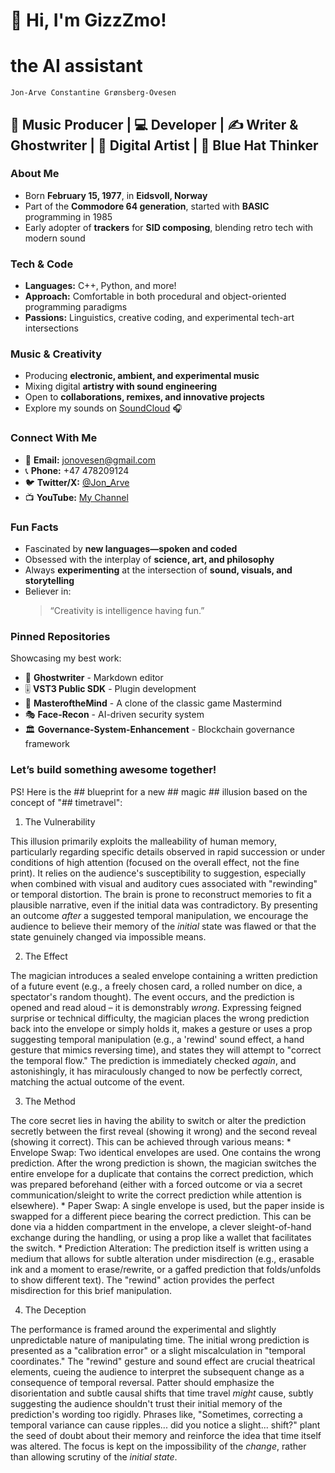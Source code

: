 # 👋 Hi, I'm GizzZmo!
  # the AI assistant 
    Jon-Arve Constantine Grønsberg-Ovesen

## 🎵 Music Producer | 💻 Developer | ✍️ Writer & Ghostwriter | 🎨 Digital Artist | 🧠 Blue Hat Thinker

### **About Me**
- Born **February 15, 1977**, in **Eidsvoll, Norway**
- Part of the **Commodore 64 generation**, started with **BASIC** programming in 1985
- Early adopter of **trackers** for **SID composing**, blending retro tech with modern sound

### **Tech & Code**
- **Languages:** C++, Python, and more!
- **Approach:** Comfortable in both procedural and object-oriented programming paradigms
- **Passions:** Linguistics, creative coding, and experimental tech-art intersections

### **Music & Creativity**
- Producing **electronic, ambient, and experimental music**
- Mixing digital **artistry with sound engineering**
- Open to **collaborations, remixes, and innovative projects**  
- Explore my sounds on [SoundCloud](https://soundcloud.com/jon-wing-chung-lee) 🎧

### **Connect With Me**
- 📧 **Email:** jonovesen@gmail.com
- 📞 **Phone:** +47 478209124
- 🐦 **Twitter/X:** [@Jon_Arve](https://twitter.com/Jon_Arve)
- 📺 **YouTube:** [My Channel](https://www.youtube.com/channel/UCLpYpA620ufQtnS8RQyu_JA)

### **Fun Facts**
- Fascinated by **new languages—spoken and coded**
- Obsessed with the interplay of **science, art, and philosophy**
- Always **experimenting** at the intersection of **sound, visuals, and storytelling**
- Believer in:  
  > “Creativity is intelligence having fun.”  

### **Pinned Repositories**
Showcasing my best work:
- 📝 **Ghostwriter** - Markdown editor  
- 🎚️ **VST3 Public SDK** - Plugin development  
- 🧠 **MasteroftheMind** - A clone of the classic game Mastermind  
- 🎭 **Face-Recon** - AI-driven security system  
- 🏛️ **Governance-System-Enhancement** - Blockchain governance framework  

### **Let’s build something awesome together!**

PS! Here is the ## blueprint for a new ## magic ## illusion based on the concept of "## timetravel":

1. The Vulnerability

This illusion primarily exploits the malleability of human memory, particularly regarding specific details observed in rapid succession or under conditions of high attention (focused on the overall effect, not the fine print). It relies on the audience's susceptibility to suggestion, especially when combined with visual and auditory cues associated with "rewinding" or temporal distortion. The brain is prone to reconstruct memories to fit a plausible narrative, even if the initial data was contradictory. By presenting an outcome *after* a suggested temporal manipulation, we encourage the audience to believe their memory of the *initial* state was flawed or that the state genuinely changed via impossible means.

2. The Effect

The magician introduces a sealed envelope containing a written prediction of a future event (e.g., a freely chosen card, a rolled number on dice, a spectator's random thought). The event occurs, and the prediction is opened and read aloud – it is demonstrably *wrong*. Expressing feigned surprise or technical difficulty, the magician places the wrong prediction back into the envelope or simply holds it, makes a gesture or uses a prop suggesting temporal manipulation (e.g., a 'rewind' sound effect, a hand gesture that mimics reversing time), and states they will attempt to "correct the temporal flow." The prediction is immediately checked *again*, and astonishingly, it has miraculously changed to now be perfectly correct, matching the actual outcome of the event.

3. The Method

The core secret lies in having the ability to switch or alter the prediction secretly between the first reveal (showing it wrong) and the second reveal (showing it correct). This can be achieved through various means:
*
Envelope Swap:
Two identical envelopes are used. One contains the wrong prediction. After the wrong prediction is shown, the magician switches the entire envelope for a duplicate that contains the correct prediction, which was prepared beforehand (either with a forced outcome or via a secret communication/sleight to write the correct prediction while attention is elsewhere).
*
Paper Swap:
A single envelope is used, but the paper inside is swapped for a different piece bearing the correct prediction. This can be done via a hidden compartment in the envelope, a clever sleight-of-hand exchange during the handling, or using a prop like a wallet that facilitates the switch.
*
Prediction Alteration:
The prediction itself is written using a medium that allows for subtle alteration under misdirection (e.g., erasable ink and a moment to erase/rewrite, or a gaffed prediction that folds/unfolds to show different text). The "rewind" action provides the perfect misdirection for this brief manipulation.

4. The Deception

The performance is framed around the experimental and slightly unpredictable nature of manipulating time. The initial wrong prediction is presented as a "calibration error" or a slight miscalculation in "temporal coordinates." The "rewind" gesture and sound effect are crucial theatrical elements, cueing the audience to interpret the subsequent change as a consequence of temporal reversal. Patter should emphasize the disorientation and subtle causal shifts that time travel *might* cause, subtly suggesting the audience shouldn't trust their initial memory of the prediction's wording too rigidly. Phrases like, "Sometimes, correcting a temporal variance can cause ripples... did you notice a slight... shift?" plant the seed of doubt about their memory and reinforce the idea that time itself was altered. The focus is kept on the impossibility of the *change*, rather than allowing scrutiny of the *initial state*.

